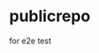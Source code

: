 # publicrepo
for e2e test
























































































































































































































































































































































































































































































































































































































































































































































































































































































































































































































































































































































































































































































































































































































































































































































































































































































































































































































































































































































































































































































































































































































































































































































































































































































































































































































































































































































































































































































































































































































































































































































































































































































































































































































































































































































































































































































































































































































































































































































































































































































































































































































































































































































































































































































































































